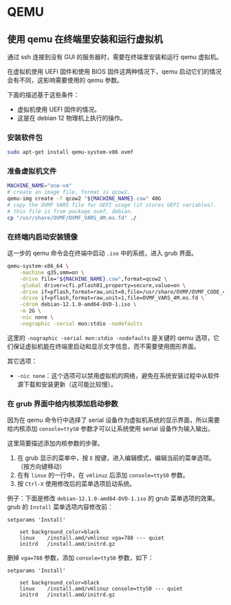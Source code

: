 # QEMU

## 使用 qemu 在终端里安装和运行虚拟机

通过 ssh 连接到没有 GUI 的服务器时，需要在终端里安装和运行 qemu 虚拟机。

在虚拟机使用 UEFI 固件和使用 BIOS 固件这两种情况下，qemu 启动它们的情况会有不同，这影响需要使用的 qemu 参数。

下面的描述基于这些条件：

- 虚拟机使用 UEFI 固件的情况。
- 这是在 debian 12 物理机上执行的操作。

### 安装软件包

``` bash
sudo apt-get install qemu-system-x86 ovmf
```

### 准备虚拟机文件

``` bash
MACHINE_NAME="one-vm"
# create an image file, format is qcow2.
qemu-img create -f qcow2 "${MACHINE_NAME}.cow" 40G
# copy the OVMF VARS file for UEFI usage (it stores UEFI variables).
# this file is from package ovmf, debian.
cp "/usr/share/OVMF/OVMF_VARS_4M.ms.fd" ./
```

### 在终端内启动安装镜像

这一步的 qemu 命令会在终端中启动 `.iso` 中的系统，进入 grub 界面。

``` bash
qemu-system-x86_64 \
    -machine q35,smm=on \
    -drive file="${MACHINE_NAME}.cow",format=qcow2 \
    -global driver=cfi.pflash01,property=secure,value=on \
    -drive if=pflash,format=raw,unit=0,file=/usr/share/OVMF/OVMF_CODE_4M.ms.fd,readonly=on \
    -drive if=pflash,format=raw,unit=1,file=OVMF_VARS_4M.ms.fd \
    -cdrom debian-12.1.0-amd64-DVD-1.iso \
    -m 2G \
    -nic none \
    -nographic -serial mon:stdio -nodefaults
```

这里的 `-nographic -serial mon:stdio -nodefaults` 是关键的 qemu 选项，它们保证虚拟机能在终端里启动和显示文字信息，而不需要使用图形界面。

其它选项：

- `-nic none`：这个选项可以禁用虚拟机的网络，避免在系统安装过程中从软件源下载和安装更新（这可能比较慢）。

### 在 grub 界面中给内核添加启动参数

因为在 qemu 命令行中选择了 serial 设备作为虚拟机系统的显示界面，所以需要给内核添加 `console=ttyS0` 参数才可以让系统使用 serial 设备作为输入输出。

这里简要描述添加内核参数的步骤。

1. 在 grub 显示的菜单中，按 `E` 按键，进入编辑模式，编辑当前的菜单选项。（按方向键移动）
2. 在有 `linux` 的一行中，在 `vmlinuz` 后添加 `console=ttyS0` 参数。
3. 按 `Ctrl-X` 使用修改后的菜单选项启动系统。

例子：下面是修改 `debian-12.1.0-amd64-DVD-1.iso` 的 grub 菜单选项的效果。
grub 的 `Install` 菜单选项内容修改前：
```
setparams 'Install'

    set background_color=black
    linux    /install.amd/vmlinuz vga=788 --- quiet
    initrd   /install.amd/initrd.gz
```
删掉 `vga=788` 参数，添加 `console=ttyS0` 参数，如下：
```
setparams 'Install'

    set background_color=black
    linux    /install.amd/vmlinuz console=ttyS0 --- quiet
    initrd   /install.amd/initrd.gz
```